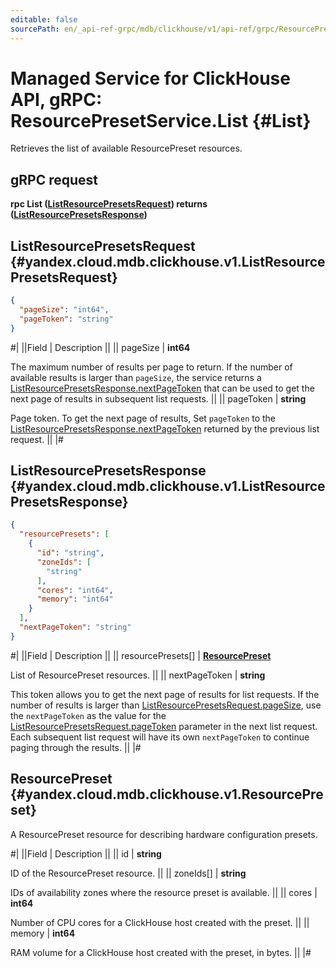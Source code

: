 ```yaml
---
editable: false
sourcePath: en/_api-ref-grpc/mdb/clickhouse/v1/api-ref/grpc/ResourcePreset/list.md
---
```


# Managed Service for ClickHouse API, gRPC: ResourcePresetService.List {#List}

Retrieves the list of available ResourcePreset resources.

## gRPC request

**rpc List ([ListResourcePresetsRequest](#yandex.cloud.mdb.clickhouse.v1.ListResourcePresetsRequest)) returns ([ListResourcePresetsResponse](#yandex.cloud.mdb.clickhouse.v1.ListResourcePresetsResponse))**

## ListResourcePresetsRequest {#yandex.cloud.mdb.clickhouse.v1.ListResourcePresetsRequest}

```json
{
  "pageSize": "int64",
  "pageToken": "string"
}
```

#|
||Field | Description ||
|| pageSize | **int64**

The maximum number of results per page to return. If the number of available
results is larger than `pageSize`, the service returns a [ListResourcePresetsResponse.nextPageToken](#yandex.cloud.mdb.clickhouse.v1.ListResourcePresetsResponse)
that can be used to get the next page of results in subsequent list requests. ||
|| pageToken | **string**

Page token. To get the next page of results, Set `pageToken` to the [ListResourcePresetsResponse.nextPageToken](#yandex.cloud.mdb.clickhouse.v1.ListResourcePresetsResponse)
returned by the previous list request. ||
|#

## ListResourcePresetsResponse {#yandex.cloud.mdb.clickhouse.v1.ListResourcePresetsResponse}

```json
{
  "resourcePresets": [
    {
      "id": "string",
      "zoneIds": [
        "string"
      ],
      "cores": "int64",
      "memory": "int64"
    }
  ],
  "nextPageToken": "string"
}
```

#|
||Field | Description ||
|| resourcePresets[] | **[ResourcePreset](#yandex.cloud.mdb.clickhouse.v1.ResourcePreset)**

List of ResourcePreset resources. ||
|| nextPageToken | **string**

This token allows you to get the next page of results for list requests. If the number of results
is larger than [ListResourcePresetsRequest.pageSize](#yandex.cloud.mdb.clickhouse.v1.ListResourcePresetsRequest), use the `nextPageToken` as the value
for the [ListResourcePresetsRequest.pageToken](#yandex.cloud.mdb.clickhouse.v1.ListResourcePresetsRequest) parameter in the next list request. Each subsequent
list request will have its own `nextPageToken` to continue paging through the results. ||
|#

## ResourcePreset {#yandex.cloud.mdb.clickhouse.v1.ResourcePreset}

A ResourcePreset resource for describing hardware configuration presets.

#|
||Field | Description ||
|| id | **string**

ID of the ResourcePreset resource. ||
|| zoneIds[] | **string**

IDs of availability zones where the resource preset is available. ||
|| cores | **int64**

Number of CPU cores for a ClickHouse host created with the preset. ||
|| memory | **int64**

RAM volume for a ClickHouse host created with the preset, in bytes. ||
|#